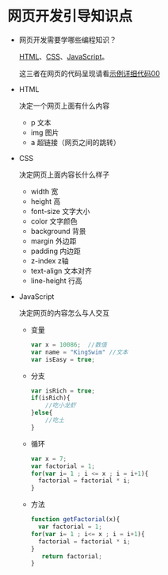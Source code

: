 # 网页开发引导知识点

- 网页开发需要学哪些编程知识？

  [HTML](https://www.w3cschool.cn/html/)、[CSS](https://www.w3cschool.cn/css/)、[JavaScript](https://www.w3cschool.cn/javascript/)。
  
  这三者在网页的代码呈现请看[示例详细代码00](代码相关/demo00.html)

- HTML

  决定一个网页上面有什么内容
  
  - p       文本
  - img   图片
  - a       超链接（网页之间的跳转）

- CSS

   决定网页上面内容长什么样子
  
  - width            宽
  - height           高
  - font-size       文字大小
  - color             文字颜色
  - background  背景 
  - margin          外边距 
  - padding        内边距
  - z-index         z轴
  - text-align      文本对齐
  - line-height     行高
  
- JavaScript 

  决定网页的内容怎么与人交互
  
  - 变量
  
    ```javascript
    var x = 10086;  //数值
    var name = "KingSwim" //文本
    var isEasy = true;
    ```
  
  - 分支
  
    ```javascript
    var isRich = true;
    if(isRich){
        //吃小龙虾
    }else{
        //吃土
    }
    ```
  
    
  
  - 循环
  
    ```javascript
    var x = 7;
    var factorial = 1;
    for(var i= 1 ; i <= x ; i = i+1){
      factorial = factorial * i;
    }
    ```
  
    
  
  - 方法
  
    ```javascript
    function getFactorial(x){
      var factorial = 1;
    for(var i= 1 ; i<= x ; i = i+1){
      factorial = factorial * i;
    }
       return factorial;
    }
    ```
  
    
